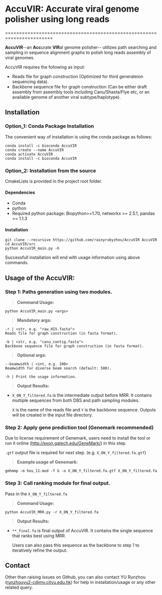 # AccuVIR: Accurate viral genome polisher using long reads
=======================================================================

**AccuVIR**--an **Acc**urate **VIR**al genome polisher-- utilizes path searching and sampling in sequence alignment graphs to polish long reads assembly of viral genomes. 

AccuVIR requires the following as input:
+ Reads file for graph construction (Optimized for third generateion sequencing data).
+ Backbone sequence file for graph construction (Can be either draft assembly from aseembly tools including Canu/Shasta/Flye  etc, or an available genome of another viral subtype/haplotype).
 
## Installation

### Option_1: Conda Package Installation
The convenient way of installation is using the conda package as follows:
```console
conda install -c bioconda AccuVIR
conda create --name AccuVIR
conda activate AccuVIR 
conda install -c bioconda AccuVIR
```

### Option_2: Installation from the source
CmakeLists is provided in the project root folder. 

#### Dependencies
- Conda
- python
- Required python package: Biopython>=1.70, networkx >= 2.5.1, pandas >= 1.1.3

#### Installation
```console
git clone --recursive https://github.com/rainyrubyzhou/AccuVIR AccuVIR
cd AccuVIR/src
python AccuVIR_main.py -h
```
Successfull installation will end with usage information using above commands.


## Usage of the AccuVIR: 
### Step 1: Paths generation using two modules.

>**Command Usage:**
```console
python AccuVIR_main.py <args>
```

>**Mandatory args:**
```console
-r | <str, e.g. "raw_HIV.fasta">
Reads file for graph construction (in fasta format). 

-b | <str, e.g. "canu_contig.fasta">
Backbone sequence file for graph construction (in fasta format). 
```
>**Optional args:**
```console
--beamwidth | <int, e.g. 100>
Beamwidth for diverse beam search (default: 500).

-h | Print the usage information. 
```

>**Output Results:** 
+ `X_ON_Y_filtered.fa` is the intermediate output before MRR. It contains multiple sequences from both DBS and path sampling modules.  

    `X` is the name of the reads file and `Y` is the backbone sequence. Outputs will be created in the input file directory. 

### Step 2: Apply gene prediction tool (Genemark recommended)

Due to license requirement of Genemark, users need to install the tool or run it online (http://exon.gatech.edu/GeneMark/) in this step. 

`.gtf` output file is required for next step. (e.g. `X_ON_Y_filtered.fa.gtf`)


>**Example usage of Genemark:**
```console
gmhmmp -m heu_11.mod -f G -o X_ON_Y_filtered.fa.gtf X_ON_Y_filtered.fa
```
### Step 3: Call ranking module for final output.
Pass in the `X_ON_Y_filtered.fa` 
>**Command Usage:**
```console
python AccuVIR_MRR.py -r X_ON_Y_filtered.fa
```
>**Output Results:** 

 + `**_final.fa` is final output of AccuVIR. It contains the single sequence that ranks best using MRR. 

    Users can also pass this sequence as the backbone to step 1 to iteratively refine the output. 


## Contact
Other than raising issues on Github, you can also contact YU Runzhou (runzhouyu2-c@my.cityu.edu.hk) for help in installation/usage or any other related query.




